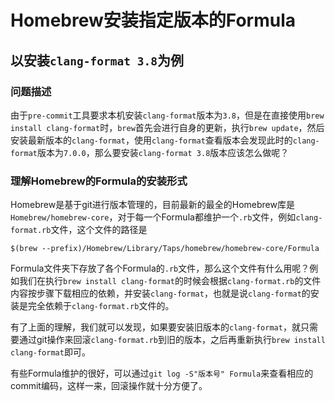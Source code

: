 # Homebrew安装指定版本的Formula

## 以安装```clang-format 3.8```为例

### 问题描述

由于```pre-commit```工具要求本机安装```clang-format```版本为```3.8```，但是在直接使用```brew install clang-format```时，```brew```首先会进行自身的更新，执行```brew update```，然后安装最新版本的```clang-format```，使用```clang-format```查看版本会发现此时的```clang-format```版本为```7.0.0```，那么要安装```clang-format 3.8```版本应该怎么做呢？

### 理解Homebrew的Formula的安装形式

Homebrew是基于git进行版本管理的，目前最新的最全的Homebrew库是```Homebrew/homebrew-core```，对于每一个Formula都维护一个```.rb```文件，例如```clang-format.rb```文件，这个文件的路径是

```
$(brew --prefix)/Homebrew/Library/Taps/homebrew/homebrew-core/Formula
```

Formula文件夹下存放了各个Formula的```.rb```文件，那么这个文件有什么用呢？例如我们在执行```brew install clang-format```的时候会根据```clang-format.rb```的文件内容按步骤下载相应的依赖，并安装```clang-format```，也就是说```clang-format```的安装是完全依赖于```clang-format.rb```文件的。

有了上面的理解，我们就可以发现，如果要安装旧版本的```clang-format```，就只需要通过git操作来回滚```clang-format.rb```到旧的版本，之后再重新执行```brew install clang-format```即可。

有些Formula维护的很好，可以通过```git log -S"版本号" Formula```来查看相应的commit编码，这样一来，回滚操作就十分方便了。
